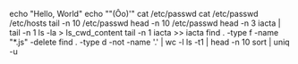 echo "Hello, World"
echo "\"(Ôo)'"
cat /etc/passwd
cat /etc/passwd /etc/hosts
tail -n 10 /etc/passwd
head -n 10 /etc/passwd
head -n 3 iacta | tail -n 1
ls -la > ls_cwd_content
tail -n 1 iacta >> iacta
find . -type f -name "*.js" -delete
find . -type d -not -name '.' | wc -l
ls -t1 | head -n 10
sort | uniq -u
